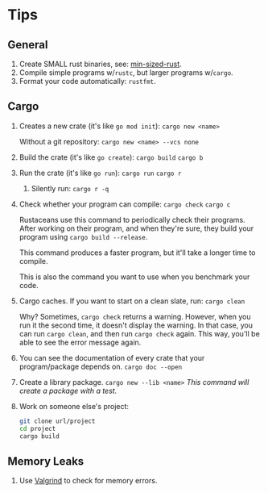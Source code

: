 # Tips


## General

1. Create SMALL rust binaries, see: [min-sized-rust](https://github.com/johnthagen/min-sized-rust).
2. Compile simple programs w/`rustc`, but larger programs w/`cargo`.
3. Format your code automatically: `rustfmt`.


## Cargo

1. Creates a new crate (it's like `go mod init`):
   `cargo new <name>`

   Without a git repository:
   `cargo new <name> --vcs none`

2. Build the crate (it's like `go create`):
   `cargo build`
   `cargo b`

3. Run the crate (it's like `go run`):
   `cargo run`
   `cargo r`

   1. Silently run:
   `cargo r -q`

4. Check whether your program can compile:
   `cargo check`
   `cargo c`

   Rustaceans use this command to periodically check their programs. After working on their program, and when they're sure, they build your program using `cargo build --release`.

   This command produces a faster program, but it'll take a longer time to compile.

   This is also the command you want to use when you benchmark your code.

5. Cargo caches. If you want to start on a clean slate, run:
   `cargo clean`

   Why? Sometimes, `cargo check` returns a warning. However, when you run it the second time, it doesn't display the warning. In that case, you can run `cargo clean`, and then run `cargo check` again. This way, you'll be able to see the error message again.

6. You can see the documentation of every crate that your program/package depends on.
   `cargo doc --open`

7. Create a library package.
   `cargo new --lib <name>`
   _This command will create a package with a test._

8. Work on someone else's project:
   ```bash
   git clone url/project
   cd project
   cargo build
   ```

## Memory Leaks

1. Use [Valgrind](https://www.valgrind.org/info/) to check for memory errors.